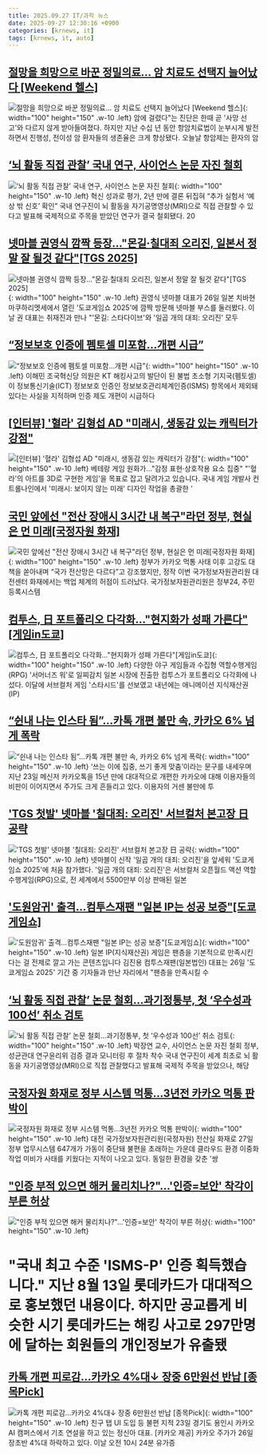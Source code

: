 ```yaml
---
title: 2025.09.27 IT/과학 뉴스
date: 2025-09-27 12:30:16 +0900
categories: [krnews, it]
tags: [krnews, it, auto]
---
```

## [절망을 희망으로 바꾼 정밀의료… 암 치료도 선택지 늘어났다 [Weekend 헬스]](https://n.news.naver.com/mnews/article/014/0005412567)

![절망을 희망으로 바꾼 정밀의료… 암 치료도 선택지 늘어났다 [Weekend 헬스]](https://mimgnews.pstatic.net/image/origin/014/2025/09/26/5412567.jpg?type=nf220_150){: width="100" height="150" .w-10 .left}
암에 걸렸다"는 진단은 한때 곧 '사망 선고'와 다르지 않게 받아들여졌다. 하지만 지난 수십 년 동안 항암치료법이 눈부시게 발전하면서 진행성, 전이성 암 환자들의 생존율은 크게 향상됐다. 오늘날 항암제는 환자의 암

## [‘뇌 활동 직접 관찰’ 국내 연구, 사이언스 논문 자진 철회](https://n.news.naver.com/mnews/article/366/0001111116)

![‘뇌 활동 직접 관찰’ 국내 연구, 사이언스 논문 자진 철회](https://mimgnews.pstatic.net/image/origin/366/2025/09/26/1111116.jpg?type=nf220_150){: width="100" height="150" .w-10 .left}
혁신 성과로 평가, 2년 만에 결론 뒤집혀 “추가 실험서 ‘예상 밖 신호’ 확인” 국내 연구진이 뇌 활동을 자기공명영상(MRI)으로 직접 관찰할 수 있다고 발표해 국제적으로 주목을 받았던 연구가 결국 철회됐다. 20

## [넷마블 권영식 깜짝 등장…"몬길·칠대죄 오리진, 일본서 정말 잘 될것 같다"[TGS 2025]](https://n.news.naver.com/mnews/article/119/0003007993)

![넷마블 권영식 깜짝 등장…"몬길·칠대죄 오리진, 일본서 정말 잘 될것 같다"[TGS 2025]](https://mimgnews.pstatic.net/image/origin/119/2025/09/26/3007993.jpg?type=nf220_150){: width="100" height="150" .w-10 .left}
권영식 넷마블 대표가 26일 일본 치바현 마쿠하리멧세에서 열린 '도쿄게임쇼 2025'에 깜짝 방문해 넷마블 부스를 둘러봤다. 이날 권 대표는 취재진과 만나 "'몬길: 스타다이브'와 '일곱 개의 대죄: 오리진' 모두

## [“정보보호 인증에 펨토셀 미포함…개편 시급”](https://n.news.naver.com/mnews/article/011/0004537767)

![“정보보호 인증에 펨토셀 미포함…개편 시급”](https://mimgnews.pstatic.net/image/origin/011/2025/09/26/4537767.jpg?type=nf220_150){: width="100" height="150" .w-10 .left}
이해민 조국혁신당 의원은 KT 해킹사고의 발단이 된 불법 초소형 기지국(펨토셀)이 정보통신기술(ICT) 정보보호 인증인 정보보호관리체계인증(ISMS) 항목에서 제외돼 있다는 사실을 지적하며 인증 제도 개편이 시급하다

## [[인터뷰] '혈라' 김형섭 AD "미래시, 생동감 있는 캐릭터가 강점"](https://n.news.naver.com/mnews/article/001/0015651246)

![[인터뷰] '혈라' 김형섭 AD "미래시, 생동감 있는 캐릭터가 강점"](https://mimgnews.pstatic.net/image/origin/001/2025/09/26/15651246.jpg?type=nf220_150){: width="100" height="150" .w-10 .left}
베테랑 게임 원화가…"감정 표현·상호작용 요소 집중" "'혈라'의 아트를 3D로 구현한 게임'을 목표로 잡고 달려가고 있습니다. 국내 게임 개발사 컨트롤나인에서 '미래시: 보이지 않는 미래' 디자인 작업을 총괄한 '

## [국민 앞에선 "전산 장애시 3시간 내 복구"라던 정부, 현실은 먼 미래[국정자원 화재]](https://n.news.naver.com/mnews/article/138/0002206014)

![국민 앞에선 "전산 장애시 3시간 내 복구"라던 정부, 현실은 먼 미래[국정자원 화재]](https://mimgnews.pstatic.net/image/origin/138/2025/09/27/2206014.jpg?type=nf220_150){: width="100" height="150" .w-10 .left}
정부가 카카오 먹통 사태 이후 고강도 대책을 쏟아내며 “국가 전산망은 다르다”고 강조했지만, 정작 이번 국가정보자원관리원 대전센터 화재에서는 백업 체계의 허점이 드러났다. 국가정보자원관리원은 정부24, 주민등록시스템

## [컴투스, 日 포트폴리오 다각화..."현지화가 성패 가른다"[게임in도쿄]](https://n.news.naver.com/mnews/article/293/0000073057)

![컴투스, 日 포트폴리오 다각화..."현지화가 성패 가른다"[게임in도쿄]](https://mimgnews.pstatic.net/image/origin/293/2025/09/26/73057.jpg?type=nf220_150){: width="100" height="150" .w-10 .left}
다양한 야구 게임들과 수집형 역할수행게임(RPG) '서머너즈 워'로 일찌감치 일본 시장에 진출한 컴투스가 포트폴리오 다각화에 나섰다. 이달에 서브컬처 게임 '스타시드'를 선보였고 내년에는 애니메이션 지식재산권(IP)

## [“쉰내 나는 인스타 됨”…카톡 개편 불만 속, 카카오 6% 넘게 폭락](https://n.news.naver.com/mnews/article/028/0002768450)

![“쉰내 나는 인스타 됨”…카톡 개편 불만 속, 카카오 6% 넘게 폭락](https://mimgnews.pstatic.net/image/origin/028/2025/09/26/2768450.jpg?type=nf220_150){: width="100" height="150" .w-10 .left}
‘쓰는 이에 집중, 쓰기 좋게 맞춤’이라는 문구를 내세우며 지난 23일 메신저 카카오톡을 15년 만에 대대적으로 개편한 카카오에 대해 이용자들의 비판이 이어지면서 주가도 크게 흔들리고 있다. 이용자의 거센 불만에 투

## ['TGS 첫발' 넷마블 '칠대죄: 오리진' 서브컬처 본고장 日 공략](https://n.news.naver.com/mnews/article/277/0005658286)

!['TGS 첫발' 넷마블 '칠대죄: 오리진' 서브컬처 본고장 日 공략](https://mimgnews.pstatic.net/image/origin/277/2025/09/26/5658286.jpg?type=nf220_150){: width="100" height="150" .w-10 .left}
넷마블이 신작 '일곱 개의 대죄: 오리진'을 앞세워 '도쿄게임쇼 2025'에 처음 참가했다. '일곱 개의 대죄: 오리진'은 서브컬처 오픈월드 액션 역할수행게임(RPG)으로, 전 세계에서 5500만부 이상 판매된 일본

## ['도원암귀' 출격…컴투스재팬 "일본 IP는 성공 보증"[도쿄게임쇼]](https://n.news.naver.com/mnews/article/003/0013508566)

!['도원암귀' 출격…컴투스재팬 "일본 IP는 성공 보증"[도쿄게임쇼]](https://mimgnews.pstatic.net/image/origin/003/2025/09/26/13508566.jpg?type=nf220_150){: width="100" height="150" .w-10 .left}
일본 IP(지식재산권) 게임은 팬층을 기본적으로 만족시킨다는 걸 전제로 깔고 가는 콘텐츠입니다 김진용 컴투스재팬(일본법인) 대표는 26일 '도쿄게임쇼 2025' 기간 중 기자들과 만난 자리에서 "팬층을 만족시킬 수

## [‘뇌 활동 직접 관찰’ 논문 철회…과기정통부, 첫 ‘우수성과 100선’ 취소 검토](https://n.news.naver.com/mnews/article/366/0001111395)

![‘뇌 활동 직접 관찰’ 논문 철회…과기정통부, 첫 ‘우수성과 100선’ 취소 검토](https://mimgnews.pstatic.net/image/origin/366/2025/09/26/1111395.jpg?type=nf220_150){: width="100" height="150" .w-10 .left}
박장연 교수, 사이언스 논문 자진 철회 정부, 성균관대 연구윤리위 검증 결과 모니터링 후 절차 착수 국내 연구진이 세계 최초로 뇌 활동을 자기공명영상(MRI)으로 직접 관찰했다고 발표해 국제적 주목을 받았으나, 해당

## [국정자원 화재로 정부 시스템 먹통…3년전 카카오 먹통 판박이](https://n.news.naver.com/mnews/article/277/0005658553)

![국정자원 화재로 정부 시스템 먹통…3년전 카카오 먹통 판박이](https://mimgnews.pstatic.net/image/origin/277/2025/09/27/5658553.jpg?type=nf220_150){: width="100" height="150" .w-10 .left}
대전 국가정보자원관리원(국정자원) 전산실 화재로 27일 정부 업무시스템 647개가 가동이 중단돼 불편을 초래하는 가운데 클라우드 환경 이중화 작업 미비가 사태를 키웠다는 지적이 나오고 있다. 동일한 환경을 갖춘 '쌍

## ["인증 부적 있으면 해커 물리치나?"…'인증=보안' 착각이 부른 허상](https://n.news.naver.com/mnews/article/003/0013509072)

!["인증 부적 있으면 해커 물리치나?"…'인증=보안' 착각이 부른 허상](https://mimgnews.pstatic.net/image/origin/003/2025/09/27/13509072.jpg?type=nf220_150){: width="100" height="150" .w-10 .left}
# "국내 최고 수준 'ISMS-P' 인증 획득했습니다." 지난 8월 13일 롯데카드가 대대적으로 홍보했던 내용이다. 하지만 공교롭게 비슷한 시기 롯데카드는 해킹 사고로 297만명에 달하는 회원들의 개인정보가 유출됐

## [카톡 개편 피로감…카카오 4%대↓ 장중 6만원선 반납 [종목Pick]](https://n.news.naver.com/mnews/article/016/0002535317)

![카톡 개편 피로감…카카오 4%대↓ 장중 6만원선 반납 [종목Pick]](https://mimgnews.pstatic.net/image/origin/016/2025/09/26/2535317.jpg?type=nf220_150){: width="100" height="150" .w-10 .left}
친구 탭 UI 도입 등 불편 지적 23일 경기도 용인시 카카오 AI 캠퍼스에서 기조 연설을 하고 있는 정신아 대표. [카카오 제공] 카카오 주가가 26일 장초반 4%대 하락하고 있다. 이날 오전 10시 24분 유가증

